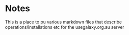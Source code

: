 # Notes

This is a place to pu various markdown files that describe operations/installations etc for the usegalaxy.org.au server
